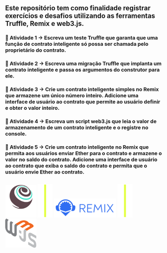 ## Este repositório tem como finalidade registrar exercícios e desafios utilizando as ferramentas Truffle, Remix e web3.js.

### 🔰 Atividade 1 -> Escreva um teste Truffle que garanta que uma função de contrato inteligente só possa ser chamada pelo proprietário do contrato.

### 🔰 Atividade 2 -> Escreva uma migração Truffle que implanta um contrato inteligente e passa os argumentos do construtor para ele.

### 🔰 Atividade 3 -> Crie um contrato inteligente simples no Remix que armazene um único número inteiro. Adicione uma interface de usuário ao contrato que permite ao usuário definir e obter o valor inteiro.

### 🔰 Atividade 4 -> Escreva um script web3.js que leia o valor de armazenamento de um contrato inteligente e o registre no console.

### 🔰 Atividade 5 -> Crie um contrato inteligente no Remix que permita aos usuários enviar Ether para o contrato e armazene o valor no saldo do contrato. Adicione uma interface de usuário ao contrato que exiba o saldo do contrato e permita que o usuário envie Ether ao contrato.

## <div>
  <a href="https://trufflesuite.com/" target="_blank"><img width="100" src="./assets/Truffle-logo.svg" target="_blank"></a>
  <img width="49" src="./assets/Barra.png" target="_blank"></img>
  <a href="" target="_blank"><img width="200" src="./assets/Remix-logo.svg" target="_blank"></a>
  <img width="49" src="./assets/Barra.png" target="_blank"></img>
  <a href="" target="_blank"><img width="100" src="./assets/Web3Js-logo.png" target="_blank"></a>
  </div>
